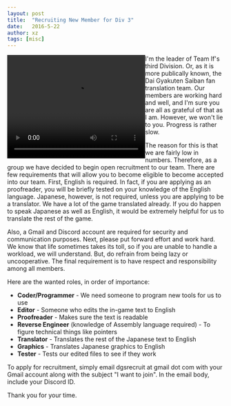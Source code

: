 ```yaml
---
layout: post
title:  "Recruiting New Member for Div 3"
date:   2016-5-22
author: xz
tags: [misc]
---
```


<video width="320" height="240" controls style="float: left;">
  <source src="https://www.youtube.com/watch?v=YXiQh76bNyE" type="video/mp4">
Your browser does not support the video tag.
</video>

I'm the leader of Team If's third Division. Or, as it is more publically known, the Dai Gyakuten Saiban fan translation team.
Our members are working hard and well, and I'm sure you are all as grateful of that as I am. However, we won't lie to you. Progress is rather slow.

The reason for this is that we are fairly low in numbers. Therefore, as a group we have decided to begin open recruitment to our team. There are few requirements that will allow you to become eligible to become accepted into our team. First, English is required. In fact, if you are applying as an proofreader, you will be briefly tested on your knowledge of the English language. Japanese, however, is not required, unless you are applying to be a translator. We have a lot of the game translated already. If you do happen to speak Japanese as well as English, it would be extremely helpful for us to translate the rest of the game. 

Also, a Gmail and Discord account are required for security and communication purposes. Next, please put forward effort and work hard. We know that life sometimes takes its toll, so if you are unable to handle a workload, we will understand.
But, do refrain from being lazy or uncooperative. The final requirement is to have respect and responsibility among all members.

Here are the wanted roles, in order of importance:

* **Coder/Programmer** - We need someone to program new tools for us to use  
* **Editor** - Someone who edits the in-game text to English  
* **Proofreader** - Makes sure the text is readable  
* **Reverse Engineer** (knowledge of Assembly language required) - To figure technical things like pointers  
* **Translator** - Translates the rest of the Japanese text to English  
* **Graphics** - Translates Japanese graphics to English  
* **Tester** - Tests our edited files to see if they work  

To apply for recruitment, simply email dgsrecruit at gmail dot com with your Gmail account along with the subject "I want to join". In the email body, include your Discord ID.

Thank you for your time.
